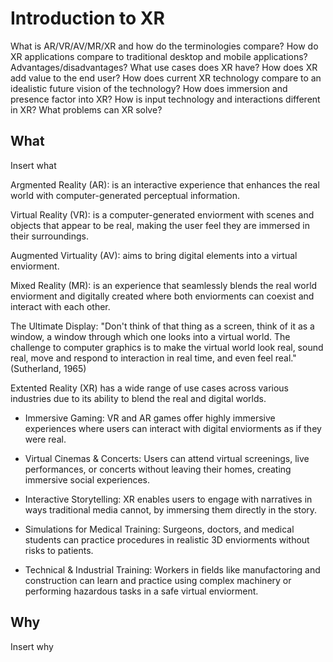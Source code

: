 # Introduction to XR
What is AR/VR/AV/MR/XR and how do the terminologies compare?
How do XR applications compare to traditional desktop and mobile applications? Advantages/disadvantages?
What use cases does XR have?
How does XR add value to the end user?
How does current XR technology compare to an idealistic future vision of the technology?
How does immersion and presence factor into XR?
How is input technology and interactions different in XR?
What problems can XR solve?

## What
Insert what

Argmented Reality (AR): is an interactive experience that enhances the real world with computer-generated perceptual information.

Virtual Reality (VR): is a computer-generated enviorment with scenes and objects that appear to be real, making the user feel they are immersed in their surroundings.

Augmented Virtuality (AV): aims to bring digital elements into a virtual enviorment.

Mixed Reality (MR): is an experience that seamlessly blends the real world enviorment and digitally created where both enviorments can coexist and interact with each other.

The Ultimate Display: "Don't think of that thing as a screen, think of it as a window, a window through which one looks into a virtual world. The challenge to computer graphics is to make the virtual world look real, sound real, move and respond to interaction in real time, and even feel real." (Sutherland, 1965)

Extented Reality (XR) has a wide range of use cases across various industries due to its ability to blend the real and digital worlds.

* Immersive Gaming: VR and AR games offer highly immersive experiences where users can interact with digital enviorments as if they were real.
* Virtual Cinemas & Concerts: Users can attend virtual screenings, live performances, or concerts without leaving their homes, creating immersive social experiences.
* Interactive Storytelling: XR enables users to engage with narratives in ways traditional media cannot, by immersing them directly in the story.

* Simulations for Medical Training: Surgeons, doctors, and medical students can practice procedures in realistic 3D enviorments without risks to patients.
* Technical & Industrial Training: Workers in fields like manufactoring and construction can learn and practice using complex machinery or performing hazardous tasks in a safe virtual enviorment.


## Why
Insert why